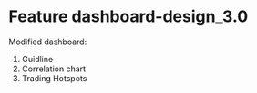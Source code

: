 # Feature dashboard-design_3.0

Modified dashboard:
1. Guidline
2. Correlation chart
3. Trading Hotspots
